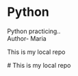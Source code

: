# Python

Python practicing..<br>
Author- Maria

<p> This is my local repo </p>
# This is my local repo
